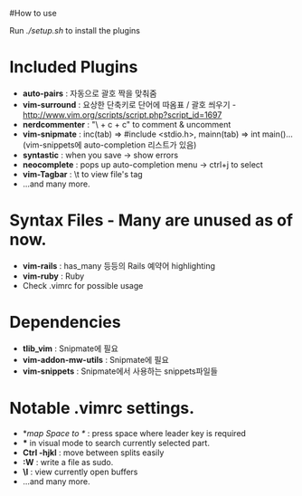 #How to use

Run *./setup.sh* to install the plugins

# Included Plugins

* **auto-pairs** : 자동으로 괄호 짝을 맞춰줌
* **vim-surround** : 요상한 단축키로 단어에 따옴표 / 괄호 씌우기 - http://www.vim.org/scripts/script.php?script_id=1697
* **nerdcommenter** : "\ + c + c" to comment & uncomment
* **vim-snipmate** : inc(tab) => #include <stdio.h>, mainn(tab) => int main()... (vim-snippets에 auto-completion 리스트가 있음)
* **syntastic** : when you save -> show errors
* **neocomplete** : pops up auto-completion menu -> ctrl+j to select
* **vim-Tagbar** : \t to view file's tag  
* ...and many more.

# Syntax Files - Many are unused as of now.  

* **vim-rails** : has_many 등등의 Rails 예약어 highlighting
* **vim-ruby** : Ruby
* Check .vimrc for possible usage

# Dependencies
* **tlib_vim** : Snipmate에 필요
* **vim-addon-mw-utils** : Snipmate에 필요
* **vim-snippets** : Snipmate에서 사용하는 snippets파일들

# Notable .vimrc settings.

* **map Space to \** : press space where leader key is required
* **&#8203;*&#8203;** in visual mode to search currently selected part.
* **Ctrl -hjkl** : move between splits easily
* **:W** : write a file as sudo.
* **\l** : view currently open buffers  
* ...and many more.
